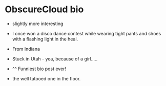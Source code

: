 # ObscureCloud bio

- slightly more interesting
- I once won a disco dance contest while wearing tight pants and shoes with a flashing light in the heal.

- From Indiana
- Stuck in Utah - yea, because of a girl.....
- ^^ Funniest bio post ever!
- the well tatooed one in the floor.
